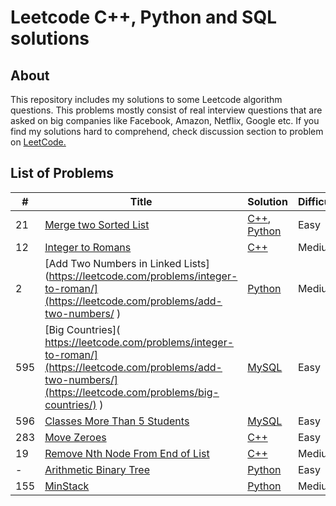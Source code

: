 # Leetcode C++, Python and SQL solutions

## About

This repository includes my solutions to some Leetcode algorithm questions. 
This problems mostly consist of real interview questions that are asked on big companies like Facebook, Amazon, Netflix, Google etc. If you find my solutions hard to comprehend, check discussion section to problem on [LeetCode.](https://leetcode.com/) 

## List of Problems

| # | Title | Solution | Difficulty |
|---| ----- | -------- | ---------- |
|21|[Merge two Sorted List](https://leetcode.com/problems/merge-two-sorted-lists/) | [C++](./solutions/mergeTwoSortedList.cpp), [Python](./solutions/python/mergeTwoSortedList.py)|Easy|
|12|[Integer to Romans](https://leetcode.com/problems/integer-to-roman/) | [C++](./solutions/IntegerToRomans.cpp)|Medium|
|2|[Add Two Numbers in Linked Lists](https://leetcode.com/problems/integer-to-roman/](https://leetcode.com/problems/add-two-numbers/ ) | [Python](./solutions/python/AddTwoNumbersLinkedList.py)|Medium|
|595|[Big Countries]( https://leetcode.com/problems/integer-to-roman/](https://leetcode.com/problems/add-two-numbers/](https://leetcode.com/problems/big-countries/) ) | [MySQL](./solutions/SQL/bigCountries.txt)|Easy|
|596|[Classes More Than 5 Students]( https://leetcode.com/problems/classes-more-than-5-students/ ) | [MySQL](./solutions/SQL/moreThanFiveStudents.txt)|Easy|
|283|[Move Zeroes](https://leetcode.com/problems/move-zeroes/description/) | [C++](./solutions/MoveZeroes.cpp)|Easy|
|19|[Remove Nth Node From End of List](https://leetcode.com/problems/remove-nth-node-from-end-of-list/) | [C++](./solutions/removeNthFromEnd.cpp)|Medium|
|-|[Arithmetic Binary Tree](./problems/ArithmeticBinaryTree.md) | [Python](./solutions/python/ArithmeticBinaryTree.py)|Easy|
|155|[MinStack](https://leetcode.com/problems/min-stack/) | [Python](./solutions/python/MinStack.py)|Medium|
